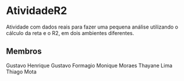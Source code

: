 # AtividadeR2
Atividade com dados reais para fazer uma pequena análise utilizando o cálculo da reta e o R2, em dois ambientes diferentes.

## Membros
Gustavo Henrique
Gustavo Formagio
Monique Moraes
Thayane Lima
Thiago Mota
